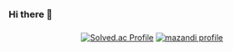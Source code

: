 ### Hi there 👋







<!--
**Heewon-Choi/Heewon-Choi** is a ✨ _special_ ✨ repository because its `README.md` (this file) appears on your GitHub profile.

Here are some ideas to get you started:

- 🔭 I’m currently working on ...
- 🌱 I’m currently learning ...
- 👯 I’m looking to collaborate on ...
- 🤔 I’m looking for help with ...
- 💬 Ask me about ...
- 📫 How to reach me: ...
- 😄 Pronouns: ...
- ⚡ Fun fact: ...
-->

<div align="center">

  <h3></h3>
  
  [![Solved.ac Profile](http://mazassumnida.wtf/api/v2/generate_badge?boj=heewon33)](https://solved.ac/heewon33/)
  [![mazandi profile](http://mazandi.herokuapp.com/api?handle=heewon33&theme=warm)](https://solved.ac/heewon33/)
</div>
